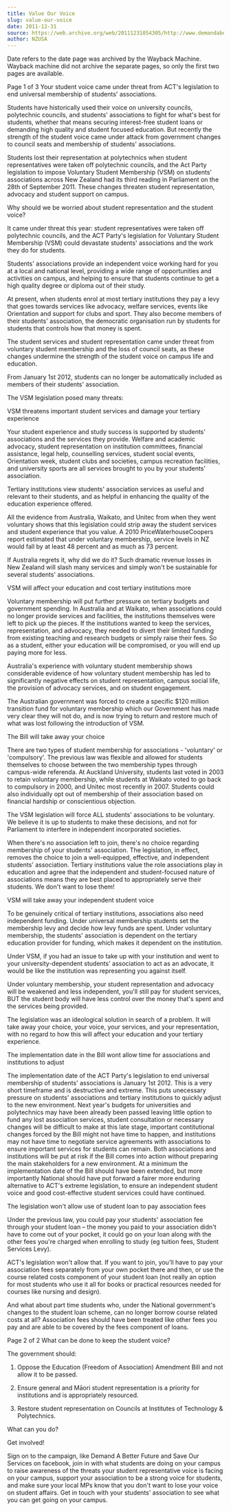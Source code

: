 ```yaml
---
title: Value Our Voice
slug: value-our-voice
date: 2011-12-31
source: https://web.archive.org/web/20111231054305/http://www.demandabetterfuture.org.nz/index.php/value-our-voice
author: NZUSA
---
```

Date refers to the date page was archived by the Wayback Machine.
Wayback machine did not archive the separate pages, so only the first two pages are available.

Page 1 of 3
Your student voice came under threat from ACT's legislation to end universal membership of students' associations.

Students have historically used their voice on university councils, polytechnic councils, and students' associations to fight for what's best for students, whether that means securing interest-free student loans or demanding high quality and student focused education. But recently the strength of the student voice came under attack from government changes to council seats and membership of students' associations.

Students lost their representation at polytechnics when student representatives were taken off polytechnic councils, and the Act Party legislation to impose Voluntary Student Membership (VSM) on students' associations across New Zealand had its third reading in Parliament on the 28th of September 2011. These changes threaten student representation, advocacy and student support on campus.  

Why should we be worried about student representation and the student voice?

It came under threat this year: student representatives were taken off polytechnic councils, and the ACT Party's legislation for Voluntary Student Membership (VSM) could devastate students' associations and the work they do for students.

Students' associations provide an independent voice working hard for you at a local and national level, providing a wide range of opportunities and activities on campus, and helping to ensure that students continue to get a high quality degree or diploma out of their study.

At present, when students enrol at most tertiary institutions they pay a levy that goes towards services like advocacy, welfare services, events like Orientation and support for clubs and sport. They also become members of their students' association, the democratic organisation run by students for students that controls how that money is spent.

The student services and student representation came under threat from voluntary student membership and the loss of council seats, as these changes undermine the strength of the student voice on campus life and education.

From January 1st 2012, students can no longer be automatically included as members of their students' association.

The VSM legislation posed many threats:

VSM threatens important student services and damage your tertiary experience

Your student experience and study success is supported by students' associations and the services they provide. Welfare and academic advocacy, student representation on institution committees, financial assistance, legal help, counselling services, student social events, Orientation week, student clubs and societies, campus recreation facilities, and university sports are all services brought to you by your students' association.

Tertiary institutions view students' association services as useful and relevant to their students, and as helpful in enhancing the quality of the education experience offered.

All the evidence from Australia, Waikato, and Unitec from when they went voluntary shows that this legislation could strip away the student services and student experience that you value. A 2010 PriceWaterhouseCoopers report estimated that under voluntary membership, service levels in NZ would fall by at least 48 percent and as much as 73 percent.

If Australia regrets it, why did we do it? Such dramatic revenue losses in New Zealand will slash many services and simply won't be sustainable for several students' associations.

VSM will affect your education and cost tertiary institutions more

Voluntary membership will put further pressure on tertiary budgets and government spending. In Australia and at Waikato, when associations could no longer provide services and facilities, the institutions themselves were left to pick up the pieces. If the institutions wanted to keep the services, representation, and advocacy, they needed to divert their limited funding from existing teaching and research budgets or simply raise their fees. So as a student, either your education will be compromised, or you will end up paying more for less.

Australia's experience with voluntary student membership shows considerable evidence of how voluntary student membership has led to significantly negative effects on student representation, campus social life, the provision of advocacy services, and on student engagement.

The Australian government was forced to create a specific $120 million transition fund for voluntary membership which our Government has made very clear they will not do, and is now trying to return and restore much of what was lost following the introduction of VSM.

The Bill will take away your choice

There are two types of student membership for associations - 'voluntary' or 'compulsory'. The previous law was flexible and allowed for students themselves to choose between the two membership types through campus-wide referenda. At Auckland University, students last voted in 2003 to retain voluntary membership, while students at Waikato voted to go back to compulsory in 2000, and Unitec most recently in 2007. Students could also individually opt out of membership of their association based on financial hardship or conscientious objection.

The VSM legislation will force ALL students' associations to be voluntary. We believe it is up to students to make these decisions, and not for Parliament to interfere in independent incorporated societies.

When there's no association left to join, there's no choice regarding membership of your students' association. The legislation, in effect, removes the choice to join a well-equipped, effective, and independent students' association. Tertiary institutions value the role associations play in education and agree that the independent and student-focused nature of associations means they are best placed to appropriately serve their students. We don't want to lose them!

VSM will take away your independent student voice

To be genuinely critical of tertiary institutions, associations also need independent funding. Under universal membership students set the membership levy and decide how levy funds are spent. Under voluntary membership, the students' association is dependent on the tertiary education provider for funding, which makes it dependent on the institution.

Under VSM, if you had an issue to take up with your institution and went to your university-dependent students' association to act as an advocate, it would be like the institution was representing you against itself.

Under voluntary membership, your student representation and advocacy will be weakened and less independent, you'll still pay for student services, BUT the student body will have less control over the money that's spent and the services being provided.

The legislation was an ideological solution in search of a problem. It will take away your choice, your voice, your services, and your representation, with no regard to how this will affect your education and your tertiary experience.

The implementation date in the Bill wont allow time for associations and institutions to adjust

The implementation date of the ACT Party's legislation to end universal membership of students' associations is January 1st 2012. This is a very short timeframe and is destructive and extreme. This puts unecessary pressure on students' associations and tertiary institutions to quickly adjust to the new environment. Next year's budgets for universities and polytechnics may have been already been passed leaving little option to fund any lost association services, student consultation or necessary changes will be difficult to make at this late stage, important contitutional changes forced by the Bill might not have time to happen, and institutions may not have time to negotiate service agreements with associations to ensure important services for students can remain. Both associations and institutions will be put at risk if the Bill comes into action without preparing the main stakeholders for a new environment. At a minimum the implementation date of the Bill should have been extended, but more importantly National should have put forward a fairer more enduring alternative to ACT's extreme legislation, to ensure an independent student voice and good cost-effective student services could have continued.

The legislation won't allow use of student loan to pay association fees

Under the previous law, you could pay your students' association fee through your student loan – the money you paid to your association didn't have to come out of your pocket, it could go on your loan along with the other fees you're charged when enrolling to study (eg tuition fees, Student Services Levy).

ACT's legislation won't allow that. If you want to join, you'll have to pay your association fees separately from your own pocket there and then, or use the course related costs component of your student loan (not really an option for most students who use it all for books or practical resources needed for courses like nursing and design).

And what about part time students who, under the National government's changes to the student loan scheme, can no longer borrow course related costs at all? Association fees should have been treated like other fees you pay and are able to be covered by the fees component of loans.

Page 2 of 2
What can be done to keep the student voice?

The government should:

1. Oppose the Education (Freedom of Association) Amendment Bill and not allow it to be passed.

2. Ensure general and Māori student representation is a priority for institutions and is appropriately resourced.

3. Restore student representation on Councils at Institutes of Technology & Polytechnics.

What can you do?

Get involved!

Sign on to the campaign, like Demand A Better Future and Save Our Services on facebook, join in with what students are doing on your campus to raise awareness of the threats your student representative voice is facing on your campus, support your association to be a strong voice for students, and make sure your local MPs know that you don't want to lose your voice on student affairs. Get in touch with your students' association to see what you can get going on your campus.